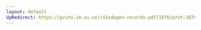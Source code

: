 ```yaml
---
layout: default
UpRedirect: https://pruto.im.uu.se/riksdagen-records-pdf/1876/prot-1876--ak--020/prot-1876--ak--020_044.pdf
---
```

